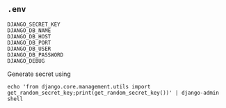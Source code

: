 ## `.env`

```
DJANGO_SECRET_KEY
DJANGO_DB_NAME
DJANGO_DB_HOST
DJANGO_DB_PORT
DJANGO_DB_USER
DJANGO_DB_PASSWORD
DJANGO_DEBUG
```

Generate secret using
```
echo 'from django.core.management.utils import get_random_secret_key;print(get_random_secret_key())' | django-admin shell
```
